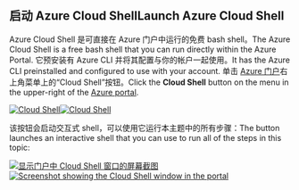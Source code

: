 ## <a name="launch-azure-cloud-shell"></a><span data-ttu-id="5f100-101">启动 Azure Cloud Shell</span><span class="sxs-lookup"><span data-stu-id="5f100-101">Launch Azure Cloud Shell</span></span>

<span data-ttu-id="5f100-102">Azure Cloud Shell 是可直接在 Azure 门户中运行的免费 bash shell。</span><span class="sxs-lookup"><span data-stu-id="5f100-102">The Azure Cloud Shell is a free bash shell that you can run directly within the Azure Portal.</span></span> <span data-ttu-id="5f100-103">它预安装有 Azure CLI 并将其配置与你的帐户一起使用。</span><span class="sxs-lookup"><span data-stu-id="5f100-103">It has the Azure CLI preinstalled and configured to use with your account.</span></span> <span data-ttu-id="5f100-104">单击 [Azure 门户](https://portal.azure.com)右上角菜单上的“Cloud Shell”按钮。</span><span class="sxs-lookup"><span data-stu-id="5f100-104">Click the **Cloud Shell** button on the menu in the upper-right of the [Azure portal](https://portal.azure.com).</span></span>

<span data-ttu-id="5f100-105">[![Cloud Shell](../media/cloud-shell-try-it/cloud-shell-menu.png)](https://portal.azure.com)</span><span class="sxs-lookup"><span data-stu-id="5f100-105">[![Cloud Shell](../media/cloud-shell-try-it/cloud-shell-menu.png)](https://portal.azure.com)</span></span>

<span data-ttu-id="5f100-106">该按钮会启动交互式 shell，可以使用它运行本主题中的所有步骤：</span><span class="sxs-lookup"><span data-stu-id="5f100-106">The button launches an interactive shell that you can use to run all of the steps in this topic:</span></span>

<span data-ttu-id="5f100-107">[![显示门户中 Cloud Shell 窗口的屏幕截图](../media/cloud-shell-try-it/cloud-shell-safari.png)](https://portal.azure.com)</span><span class="sxs-lookup"><span data-stu-id="5f100-107">[![Screenshot showing the Cloud Shell window in the portal](../media/cloud-shell-try-it/cloud-shell-safari.png)](https://portal.azure.com)</span></span>